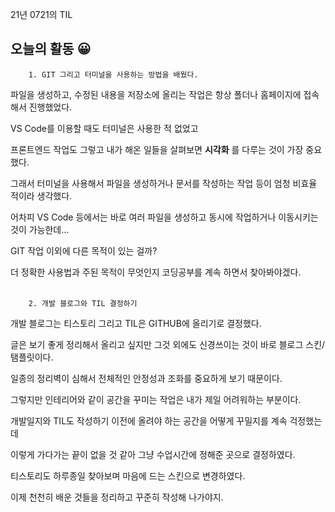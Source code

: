 21년 0721의 TIL
## 오늘의 활동 😀

        1. GIT 그리고 터미널을 사용하는 방법을 배웠다.

파일을 생성하고, 수정된 내용을 저장소에 올리는 작업은 항상 폴더나 홈페이지에 접속해서 진행했었다.

VS Code를 이용할 때도 터미널은 사용한 적 없었고

프론트엔드 작업도 그렇고 내가 해온 일들을 살펴보면 **시각화** 를 다루는 것이 가장 중요했다.

그래서 터미널을 사용해서 파일을 생성하거나 문서를 작성하는 작업 등이 엄청 비효율 적이라 생각했다.

어차피 VS Code 등에서는 바로 여러 파일을 생성하고 동시에 작업하거나 이동시키는 것이 가능한데...

GIT 작업 이외에 다른 목적이 있는 걸까?

더 정확한 사용법과 주된 목적이 무엇인지 코딩공부를 계속 하면서 찾아봐야겠다.
<br>
<br>

        2. 개발 블로그와 TIL 결정하기

개발 블로그는 티스토리 그리고 TIL은 GITHUB에 올리기로 결정했다.

글은 보기 좋게 정리해서 올리고 싶지만 그것 외에도 신경쓰이는 것이 바로 블로그 스킨/탬플릿이다.

일종의 정리벽이 심해서 전체적인 안정성과 조화를 중요하게 보기 때문이다.

그렇지만 인테리어와 같이 공간을 꾸미는 작업은 내가 제일 어려워하는 부분이다.

개발일지와 TIL도 작성하기 이전에 올려야 하는 공간을 어떻게 꾸밀지를 계속 걱정했는데

이렇게 가다가는 끝이 없을 것 같아 그냥 수업시간에 정해준 곳으로 결정하였다.

티스토리도 하루종일 찾아보며 마음에 드는 스킨으로 변경하였다.

이제 천천히 배운 것들을 정리하고 꾸준히 작성해 나가야지.